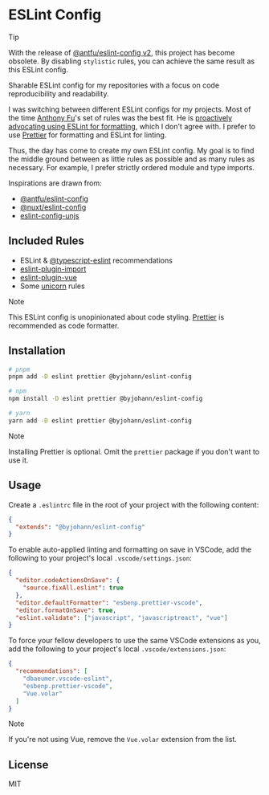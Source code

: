 # ESLint Config

> [!TIP]
> With the release of [@antfu/eslint-config v2](https://github.com/antfu/eslint-config), this project has become obsolete. By disabling `stylistic` rules, you can achieve the same result as this ESLint config.

Sharable ESLint config for my repositories with a focus on code reproducibility and readability.

I was switching between different ESLint configs for my projects. Most of the time [Anthony Fu](https://github.com/antfu)'s set of rules was the best fit. He is [proactively advocating using ESLint for formatting](https://antfu.me/posts/why-not-prettier), which I don't agree with. I prefer to use [Prettier](https://prettier.io) for formatting and ESLint for linting.

Thus, the day has come to create my own ESLint config. My goal is to find the middle ground between as little rules as possible and as many rules as necessary. For example, I prefer strictly ordered module and type imports.

Inspirations are drawn from:

- [@antfu/eslint-config](https://github.com/antfu/eslint-config)
- [@nuxt/eslint-config](https://github.com/nuxt/eslint-config)
- [eslint-config-unjs](https://github.com/unjs/eslint-config)

## Included Rules

- ESLint & [@typescript-eslint](https://typescript-eslint.io) recommendations
- [eslint-plugin-import](https://github.com/import-js/eslint-plugin-import)
- [eslint-plugin-vue](https://eslint.vuejs.org/)
- Some [unicorn](https://github.com/sindresorhus/eslint-plugin-unicorn) rules

> [!NOTE]
> This ESLint config is unopinionated about code styling. [Prettier](https://prettier.io) is recommended as code formatter.

## Installation

```bash
# pnpm
pnpm add -D eslint prettier @byjohann/eslint-config

# npm
npm install -D eslint prettier @byjohann/eslint-config

# yarn
yarn add -D eslint prettier @byjohann/eslint-config
```

> [!NOTE]
> Installing Prettier is optional. Omit the `prettier` package if you don't want to use it.

## Usage

Create a `.eslintrc` file in the root of your project with the following content:

```json
{
  "extends": "@byjohann/eslint-config"
}
```

To enable auto-applied linting and formatting on save in VSCode, add the following to your project's local `.vscode/settings.json`:

```json
{
  "editor.codeActionsOnSave": {
    "source.fixAll.eslint": true
  },
  "editor.defaultFormatter": "esbenp.prettier-vscode",
  "editor.formatOnSave": true,
  "eslint.validate": ["javascript", "javascriptreact", "vue"]
}
```

To force your fellow developers to use the same VSCode extensions as you, add the following to your project's local `.vscode/extensions.json`:

```json
{
  "recommendations": [
    "dbaeumer.vscode-eslint",
    "esbenp.prettier-vscode",
    "Vue.volar"
  ]
}
```

> [!NOTE]
> If you're not using Vue, remove the `Vue.volar` extension from the list.

## License

MIT
